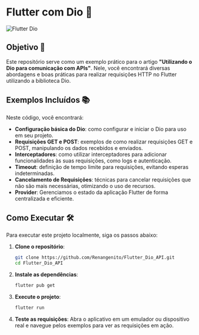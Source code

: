 # Flutter com Dio 🚀

![Flutter Dio](https://img.shields.io/badge/Flutter-Dio-blue)

## Objetivo 🎯

Este repositório serve como um exemplo prático para o artigo **"Utilizando o Dio para comunicação com APIs"**. Nele, você encontrará diversas abordagens e boas práticas para realizar requisições HTTP no Flutter utilizando a biblioteca Dio.

## Exemplos Incluídos 📚

Neste código, você encontrará:

- **Configuração básica do Dio**: como configurar e iniciar o Dio para uso em seu projeto.
- **Requisições GET e POST**: exemplos de como realizar requisições GET e POST, manipulando os dados recebidos e enviados.
- **Interceptadores**: como utilizar interceptadores para adicionar funcionalidades às suas requisições, como logs e autenticação.
- **Timeout**: definição de tempo limite para requisições, evitando esperas indeterminadas.
- **Cancelamento de Requisições**: técnicas para cancelar requisições que não são mais necessárias, otimizando o uso de recursos.
- **Provider**: Gerenciamos o estado da aplicação Flutter de forma centralizada e eficiente.

## Como Executar 🛠️

Para executar este projeto localmente, siga os passos abaixo:

1. **Clone o repositório**:
   ```bash
   git clone https://github.com/Renangenito/Flutter_Dio_API.git
   cd Flutter_Dio_API
   ```
2. **Instale as dependências**:
   ```bash
   flutter pub get
   ```
3. **Execute o projeto**:
   ```bash
   flutter run
   ```
4. **Teste as requisições**:
   Abra o aplicativo em um emulador ou dispositivo real e navegue pelos exemplos para ver as requisições em ação.